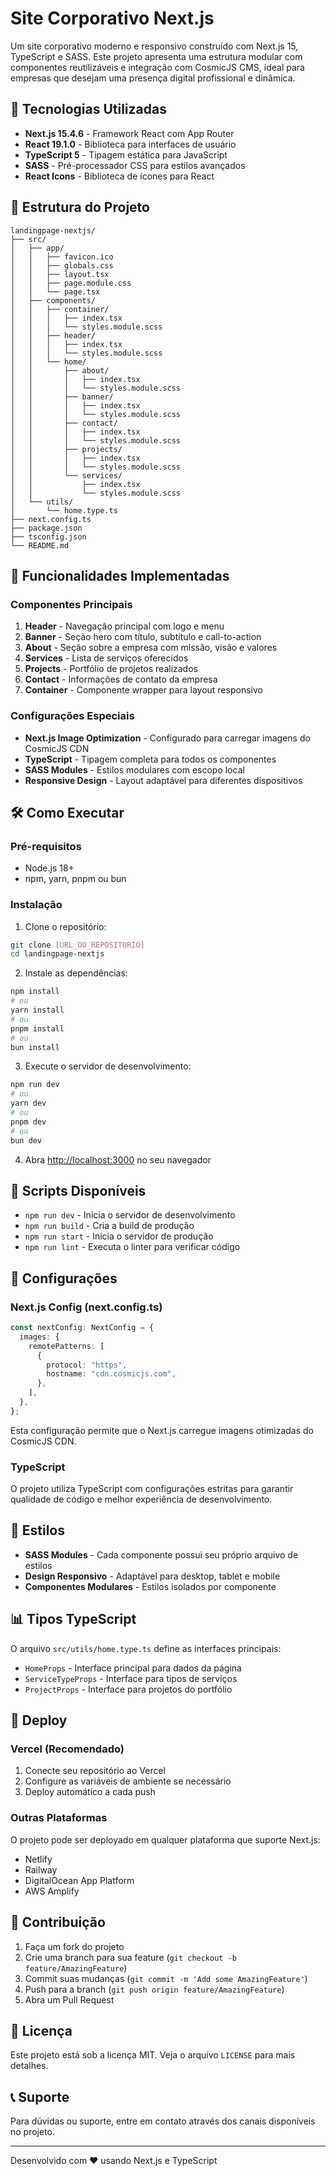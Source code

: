 # Site Corporativo Next.js

Um site corporativo moderno e responsivo construído com Next.js 15, TypeScript e SASS. Este projeto apresenta uma estrutura modular com componentes reutilizáveis e integração com CosmicJS CMS, ideal para empresas que desejam uma presença digital profissional e dinâmica.

## 🚀 Tecnologias Utilizadas

- **Next.js 15.4.6** - Framework React com App Router
- **React 19.1.0** - Biblioteca para interfaces de usuário
- **TypeScript 5** - Tipagem estática para JavaScript
- **SASS** - Pré-processador CSS para estilos avançados
- **React Icons** - Biblioteca de ícones para React

## 📁 Estrutura do Projeto

```
landingpage-nextjs/
├── src/
│   ├── app/
│   │   ├── favicon.ico
│   │   ├── globals.css
│   │   ├── layout.tsx
│   │   ├── page.module.css
│   │   └── page.tsx
│   ├── components/
│   │   ├── container/
│   │   │   ├── index.tsx
│   │   │   └── styles.module.scss
│   │   ├── header/
│   │   │   ├── index.tsx
│   │   │   └── styles.module.scss
│   │   └── home/
│   │       ├── about/
│   │       │   ├── index.tsx
│   │       │   └── styles.module.scss
│   │       ├── banner/
│   │       │   ├── index.tsx
│   │       │   └── styles.module.scss
│   │       ├── contact/
│   │       │   ├── index.tsx
│   │       │   └── styles.module.scss
│   │       ├── projects/
│   │       │   ├── index.tsx
│   │       │   └── styles.module.scss
│   │       └── services/
│   │           ├── index.tsx
│   │           └── styles.module.scss
│   └── utils/
│       └── home.type.ts
├── next.config.ts
├── package.json
├── tsconfig.json
└── README.md
```

## 🎯 Funcionalidades Implementadas

### Componentes Principais

1. **Header** - Navegação principal com logo e menu
2. **Banner** - Seção hero com título, subtítulo e call-to-action
3. **About** - Seção sobre a empresa com missão, visão e valores
4. **Services** - Lista de serviços oferecidos
5. **Projects** - Portfólio de projetos realizados
6. **Contact** - Informações de contato da empresa
7. **Container** - Componente wrapper para layout responsivo

### Configurações Especiais

- **Next.js Image Optimization** - Configurado para carregar imagens do CosmicJS CDN
- **TypeScript** - Tipagem completa para todos os componentes
- **SASS Modules** - Estilos modulares com escopo local
- **Responsive Design** - Layout adaptável para diferentes dispositivos

## 🛠️ Como Executar

### Pré-requisitos

- Node.js 18+
- npm, yarn, pnpm ou bun

### Instalação

1. Clone o repositório:

```bash
git clone [URL_DO_REPOSITORIO]
cd landingpage-nextjs
```

2. Instale as dependências:

```bash
npm install
# ou
yarn install
# ou
pnpm install
# ou
bun install
```

3. Execute o servidor de desenvolvimento:

```bash
npm run dev
# ou
yarn dev
# ou
pnpm dev
# ou
bun dev
```

4. Abra [http://localhost:3000](http://localhost:3000) no seu navegador

## 📝 Scripts Disponíveis

- `npm run dev` - Inicia o servidor de desenvolvimento
- `npm run build` - Cria a build de produção
- `npm run start` - Inicia o servidor de produção
- `npm run lint` - Executa o linter para verificar código

## 🔧 Configurações

### Next.js Config (next.config.ts)

```typescript
const nextConfig: NextConfig = {
  images: {
    remotePatterns: [
      {
        protocol: "https",
        hostname: "cdn.cosmicjs.com",
      },
    ],
  },
};
```

Esta configuração permite que o Next.js carregue imagens otimizadas do CosmicJS CDN.

### TypeScript

O projeto utiliza TypeScript com configurações estritas para garantir qualidade de código e melhor experiência de desenvolvimento.

## 🎨 Estilos

- **SASS Modules** - Cada componente possui seu próprio arquivo de estilos
- **Design Responsivo** - Adaptável para desktop, tablet e mobile
- **Componentes Modulares** - Estilos isolados por componente

## 📊 Tipos TypeScript

O arquivo `src/utils/home.type.ts` define as interfaces principais:

- `HomeProps` - Interface principal para dados da página
- `ServiceTypeProps` - Interface para tipos de serviços
- `ProjectProps` - Interface para projetos do portfólio

## 🚀 Deploy

### Vercel (Recomendado)

1. Conecte seu repositório ao Vercel
2. Configure as variáveis de ambiente se necessário
3. Deploy automático a cada push

### Outras Plataformas

O projeto pode ser deployado em qualquer plataforma que suporte Next.js:

- Netlify
- Railway
- DigitalOcean App Platform
- AWS Amplify

## 🤝 Contribuição

1. Faça um fork do projeto
2. Crie uma branch para sua feature (`git checkout -b feature/AmazingFeature`)
3. Commit suas mudanças (`git commit -m 'Add some AmazingFeature'`)
4. Push para a branch (`git push origin feature/AmazingFeature`)
5. Abra um Pull Request

## 📄 Licença

Este projeto está sob a licença MIT. Veja o arquivo `LICENSE` para mais detalhes.

## 📞 Suporte

Para dúvidas ou suporte, entre em contato através dos canais disponíveis no projeto.

---

Desenvolvido com ❤️ usando Next.js e TypeScript
